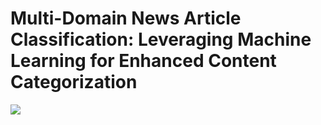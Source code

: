 # Multi-Domain News Article Classification: Leveraging Machine Learning for Enhanced Content Categorization

<img src="https://media.licdn.com/dms/image/D4D12AQGDAY7AEsNTUg/article-cover_image-shrink_720_1280/0/1694556034677?e=2147483647&v=beta&t=lULf05NC1l4dmP934-tKtSz8xdBxjo7xV-_UdTN9jEw">
